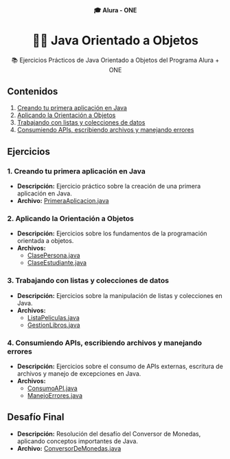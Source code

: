 <h4 align="center">
  🎓 Alura - ONE
</h4>

<h1 align="center">
👨‍💻 Java Orientado a Objetos
</h1>

<p align="center">
📚 Ejercicios Prácticos de Java Orientado a Objetos del Programa Alura + ONE
</p>

## Contenidos

1. [Creando tu primera aplicación en Java](#1-creando-tu-primera-aplicación-en-java)
2. [Aplicando la Orientación a Objetos](#2-aplicando-la-orientación-a-objetos)
3. [Trabajando con listas y colecciones de datos](#3-trabajando-con-listas-y-colecciones-de-datos)
4. [Consumiendo APIs, escribiendo archivos y manejando errores](#4-consumiendo-apis-escribiendo-archivos-y-manejando-errores)

## Ejercicios

### 1. Creando tu primera aplicación en Java
- **Descripción:** Ejercicio práctico sobre la creación de una primera aplicación en Java.
- **Archivo:** [PrimeraAplicacion.java](./1-CreandoPrimerAplicación/PrimerAplicacion/src)

### 2. Aplicando la Orientación a Objetos
- **Descripción:** Ejercicios sobre los fundamentos de la programación orientada a objetos.
- **Archivos:**
  - [ClasePersona.java](./ejercicios/ClasePersona.java)
  - [ClaseEstudiante.java](./ejercicios/ClaseEstudiante.java)

### 3. Trabajando con listas y colecciones de datos
- **Descripción:** Ejercicios sobre la manipulación de listas y colecciones en Java.
- **Archivos:**
  - [ListaPeliculas.java](./ejercicios/ListaPeliculas.java)
  - [GestionLibros.java](./ejercicios/GestionLibros.java)

### 4. Consumiendo APIs, escribiendo archivos y manejando errores
- **Descripción:** Ejercicios sobre el consumo de APIs externas, escritura de archivos y manejo de excepciones en Java.
- **Archivos:**
  - [ConsumoAPI.java](./ejercicios/ConsumoAPI.java)
  - [ManejoErrores.java](./ejercicios/ManejoErrores.java)

## Desafío Final
- **Descripción:** Resolución del desafío del Conversor de Monedas, aplicando conceptos importantes de Java.
- **Archivo:** [ConversorDeMonedas.java](./ejercicios/ConversorDeMonedas.java)
